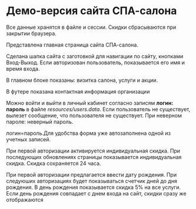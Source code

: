 # Демо-версия сайта СПА-салона

Все данные хранятся в файле и сессии. Скидки сбрасываются при закрытии браузера.

Представлена главная страница сайта СПА-салона. 

Сделана шапка сайта с заготовкой для навигации по сайту, кнопками Вход-Выход. 
Если авторизован пользователь, показывается его имя и время входа.

В главном блоке показаны: визитка салона, услуги и акции.

В футере показана контактная информация организации

Можно войти и выйти в личный кабинет согласно записям **логин: пароль** в файле *resources/users.data*.
Если пользователь не существует, вылезет сообщение, что пользователя не существует. При неверном пароле: неверный пароль.

логин=пароль.Для удобства форма уже автозаполнена одной из учетных записей.

При первой авторизации активируется индивидуальная скидка. При последующих обновлениях страницы показывается индивидуальная скидка. Скидка сохраняется 24 часа.

При первой авторизации предлагается ввести дату рождения. При следуюших авторизациях будет показываться счетчик дней до дня рождения.
В день рождения показывается скидка 5% на все услуги. Если день рождения совпадает с днем входа на сайт, скидки сразу же отображаются






